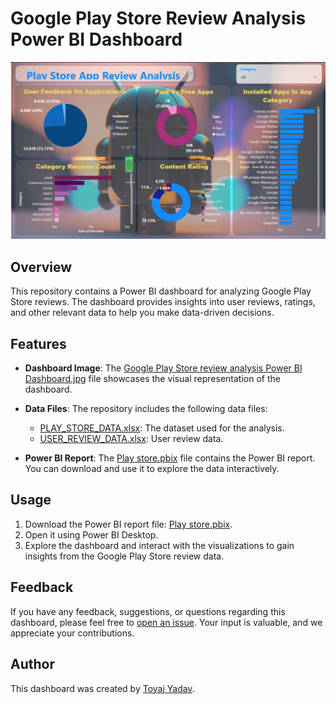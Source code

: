 # Google Play Store Review Analysis Power BI Dashboard

![Dashboard](Google%20Play%20Store%20review%20analysis%20Power%20BI%20Dashboard.jpg)

## Overview

This repository contains a Power BI dashboard for analyzing Google Play Store reviews. The dashboard provides insights into user reviews, ratings, and other relevant data to help you make data-driven decisions.

## Features

- **Dashboard Image**: The [Google Play Store review analysis Power BI Dashboard.jpg](Google%20Play%20Store%20review%20analysis%20Power%20BI%20Dashboard.jpg) file showcases the visual representation of the dashboard.

- **Data Files**: The repository includes the following data files:
  - [PLAY_STORE_DATA.xlsx](PLAY_STORE_DATA.xlsx): The dataset used for the analysis.
  - [USER_REVIEW_DATA.xlsx](USER_REVIEW_DATA.xlsx): User review data.

- **Power BI Report**: The [Play store.pbix](Play%20store.pbix) file contains the Power BI report. You can download and use it to explore the data interactively.

## Usage

1. Download the Power BI report file: [Play store.pbix](Play%20store.pbix).
2. Open it using Power BI Desktop.
3. Explore the dashboard and interact with the visualizations to gain insights from the Google Play Store review data.

## Feedback

If you have any feedback, suggestions, or questions regarding this dashboard, please feel free to [open an issue](https://github.com/Toyajkumar/Google-Play-Store-review-analysis-Power-BI-Dashboard/issues). Your input is valuable, and we appreciate your contributions.

## Author

This dashboard was created by [Toyaj Yadav](https://github.com/Toyajkumar).


